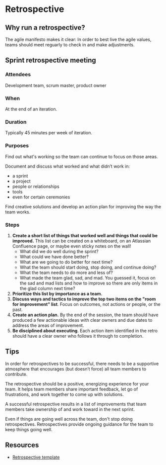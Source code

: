 # Retrospective

## Why run a retrospective?

The agile manifesto makes it clear: In order to best live the agile values, teams should meet reguarly to check in and make adjustments.

## Sprint retrospective meeting

### Attendees

Development team, scrum master, product owner

### When

At the end of an iteration.

### Duration

Typically 45 minutes per week of iteration.

### Purposes

Find out what's working so the team can continue to focus on those areas.

Document and discuss what worked and what didn’t work in:

- a sprint
- a project
- people or relationships
- tools
- even for certain ceremonies

Find creative solutions and develop an action plan for improving the way the team works.

### Steps

1. **Create a short list of things that worked well and things that could be improved.** This list can be created on a whiteboard, on an Atlassian Confluence page, or maybe even sticky notes on the wall!
    - What did we do well during the sprint?
    - What could we have done better?
    - What are we going to do better for next time?
    - What the team should start doing, stop doing, and continue doing?
    - What the team needs to do more and less of?
    - What made the team glad, sad, and mad. You guessed it, focus on the sad and mad lists and how to improve so there are only items in the glad column next time?
2. **Prioritize this list by importance as a team.**
3. **Discuss ways and tactics to improve the top two items on the "room for improvement" list**. Focus on outcomes, not actions or people, or the past.
3. **Create an action plan.** By the end of the session, the team should have produced a few actionable ideas with clear owners and due dates to address the areas of improvement. 
4. **Be disciplined about executing**. Each action item identified in the retro should have a clear owner who follows it through to completion.


## Tips

In order for retrospectives to be successful, there needs to be a supportive atmosphere that encourages (but doesn’t force) all team members to contribute.

The retrospective should be a positive, energizing experience for your team. It helps team members share important feedback, let go of frustrations, and work together to come up with solutions. 

A successful retrospective results in a list of improvements that team members take ownership of and work toward in the next sprint.
 
Even if things are going well across the team, don't stop doing retrospectives. Retrospectives provide ongoing guidance for the team to keep things going well.


## Resources

- [Retrospective template](https://www.atlassian.com/software/confluence/templates/retrospective)